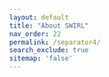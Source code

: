 ```yaml
---
layout: default
title: "About SWIRL"
nav_order: 22
permalink: /separator4/
search_exclude: true
sitemap: 'false'
---
```

